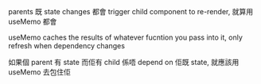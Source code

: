 parents 既 state changes 都會 trigger child component to re-render, 就算用 useMemo 都會

useMemo
caches the results of whatever fucntion you pass into it, only refresh when dependency changes

如果個 parent 有 state 而佢有 child 係唔 depend on 佢既 state, 就應該用 useMemo 去包住佢
